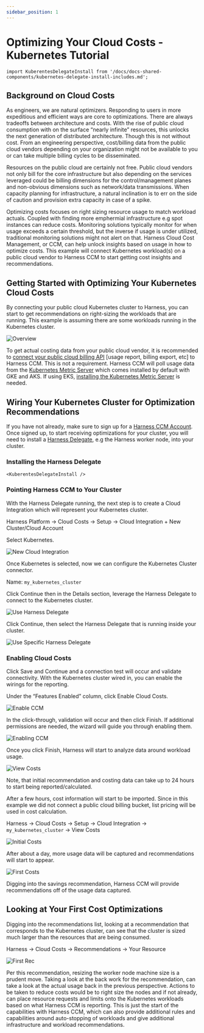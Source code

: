 ```yaml
---
sidebar_position: 1
---
```


# Optimizing Your Cloud Costs - Kubernetes Tutorial


```mdx-code-block
import KuberentesDelegateInstall from '/docs/docs-shared-components/kubernetes-delegate-install-includes.md';
```

## Background on Cloud Costs

As engineers, we are natural optimizers. Responding to users in more expeditious and efficient ways are core to optimizations. There are always tradeoffs between architecture and costs. With the rise of public cloud consumption with on the surface “nearly infinite” resources, this unlocks the next generation of distributed architecture. Though this is not without cost. From an engineering perspective, cost/billing data from the public cloud vendors depending on your organization might not be available to you or can take multiple billing cycles to be disseminated. 

Resources on the public cloud are certainly not free. Public cloud vendors not only bill for the core infrastructure but also depending on the services leveraged could be billing dimensions for the control/management planes and non-obvious dimensions such as network/data transmissions. When capacity planning for infrastructure, a natural inclination is to err on the side of caution and provision extra capacity in case of a spike. 

Optimizing costs focuses on right sizing resource usage to match workload actuals. Coupled with finding more emphermial infrastructure e.g spot instances can reduce costs. Monitoring solutions typically monitor for when usage exceeds a certain threshold, but the inverse if usage is under utilized, traditional  monitoring solutions might not alert on that. Harness Cloud Cost Management, or CCM, can help unlock insights based on usage in how to optimize costs. This example will connect Kubernetes workload(s) on a public cloud vendor to Harness CCM to start getting cost insights and recommendations. 

## Getting Started with Optimizing Your Kubernetes Cloud Costs

By connecting your public cloud Kubernetes cluster to Harness, you can start to get recommendations on right-sizing the workloads that are running. This example is assuming there are some workloads running in the Kubernetes cluster. 

![Overview](static/first-kubernetes-ccm-tutorial/overview.png)

To get actual costing data from your public cloud vendor, it is recommended to [connect your public cloud billing API](https://docs.harness.io/article/80vbt5jv0q-set-up-cost-visibility-for-aws) [usage report, billing export, etc] to Harness CCM. This is not a requirement. Harness CCM will poll usage data from the [Kubernetes Metric Server](https://github.com/kubernetes-sigs/metrics-server) which comes installed by default with GKE and AKS. If using EKS, [installing the Kubernetes Metric Server](https://docs.aws.amazon.com/eks/latest/userguide/metrics-server.html) is needed. 

## Wiring Your Kubernetes Cluster for Optimization Recommendations

If you have not already, make sure to sign up for a [Harness CCM Account](https://app.harness.io/auth/#/signup/?module=ci&?utm_source=Marketing&utm_medium=atlassian-marketplace&utm_campaign=atlassian-marketplace-ci-tile&utm_content=Free-trial). Once signed up, to start receiving optimizations for your cluster, you will need to install a [Harness Delegate](https://docs.harness.io/article/2k7lnc7lvl-delegates-overview), e.g the Harness worker node, into your cluster.

### Installing the Harness Delegate

```mdx-code-block
<KuberentesDelegateInstall />
```

### Pointing Harness CCM to Your Cluster

With the Harness Delegate running, the next step is to create a Cloud Integration which will represent your Kubernetes cluster. 

Harness Platform -> Cloud Costs -> Setup -> Cloud Integration + New Cluster/Cloud Account

Select Kubernetes.

![New Cloud Integration](static/first-kubernetes-ccm-tutorial/new_cloud_int.png)

Once Kubernetes is selected, now we can configure the Kubernetes Cluster connector. 

Name: `my_kubernetes_cluster`

Click Continue then in the Details section, leverage the Harness Delegate to connect to the Kubernetes cluster. 

![Use Harness Delegate](static/first-kubernetes-ccm-tutorial/new_cloud_int.png)

Click Continue, then select the Harness Delegate that is running inside your cluster.

![Use Specific Harness Delegate](static/first-kubernetes-ccm-tutorial/use_delegate.png)

### Enabling Cloud Costs

Click Save and Continue and a connection test will occur and validate connectivity. With the Kubernetes cluster wired in, you can enable the wirings for the reporting.

Under the “Features Enabled” column, click Enable Cloud Costs. 

![Enable CCM](static/first-kubernetes-ccm-tutorial/enable_ccm.png)

In the click-through, validation will occur and then click Finish. If additional permissions are needed, the wizard will guide you through enabling them. 

![Enabling CCM](static/first-kubernetes-ccm-tutorial/enabling_ccm.png)

Once you click Finish, Harness will start to analyze data around workload usage. 

![View Costs](static/first-kubernetes-ccm-tutorial/view_costs.png)

Note, that initial recommendation and costing data can take up to 24 hours to start being reported/calculated. 

After a few hours, cost information will start to be imported. Since in this example we did not connect a public cloud billing bucket, list pricing will be used in cost calculation. 

Harness -> Cloud Costs -> Setup -> Cloud Integration -> `my_kubernetes_cluster` -> View Costs

![Initial Costs](static/first-kubernetes-ccm-tutorial/init_costs.png)

After about a day, more usage data will be captured and recommendations will start to appear. 

![First Costs](static/first-kubernetes-ccm-tutorial/first_costs.png)

Digging into the savings recommendation, Harness CCM will provide recommendations off of the usage data captured. 

## Looking at Your First Cost Optimizations

Digging into the recommendations list, looking at a recommendation that corresponds to the Kubernetes cluster, can see that the cluster is sized much larger than the resources that are being consumed. 

Harness -> Cloud Costs -> Recommendations -> Your Resource

![First Rec](static/first-kubernetes-ccm-tutorial/first_rec.png)

Per this recommendation, resizing the worker node machine size is a prudent move. Taking a look at the back work for the recommendation, can take a look at the actual usage back in the previous perspective. Actions to be taken to reduce costs would be to right size the nodes and if not already, can place resource requests and limits onto the Kubernetes workloads based on what Harness CCM is reporting. This is just the start of the capabilities with Harness CCM, which can also provide additional rules and capabilities around auto-stopping of workloads and give additional infrastructure and workload recommendations. 